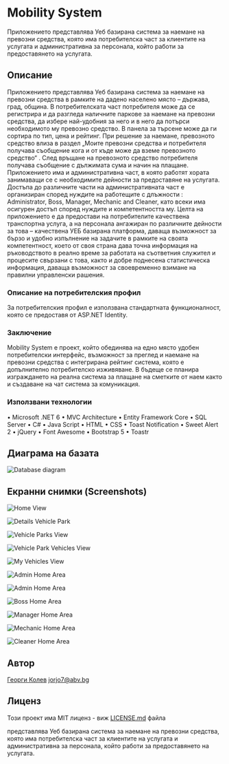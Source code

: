 ﻿# Mobility System

Приложението представлява Уеб базирана система за наемане на превозни средства, която има потребителска част за клиентите на услугата и административна за персонала, който работи за предоставянето на услугата.

## Описание

Приложението представлява Уеб базирана система за наемане на превозни средства в рамките на дадено населено място – държава, град, община. 
В потребителската част потребителя може да се регистрира и да разгледа наличните паркове за наемане на превозни средства, да избере най-удобния за него и в него да потърси необходимото му превозно средство. В панела за търсене може да ги сортира по тип, цена и рейтинг. При решение за наемане, превозното средство влиза в раздел „Моите превозни средства и потребителя получава съобщение кога и от къде може да вземе превозното средство“ . След връщане на превозното средство потребителя получава съобщение с дължимата сума и начин на плащане.
Приложението има и административна част, в която работят хората занимаващи се с необходимите дейности за предоставяне на услугата. Достъпа до различните части на административната част е организиран според нуждите на работещите с длъжности : Administrator, Boss, Manager, Mechanic and Cleaner, като всеки има осигурен достъп според нуждите и компетентността му. 
Целта на приложението е да предостави на потребителите качествена транспортна услуга, а на персонала ангажиран по различните дейности за това – качествена УЕБ базирана платформа, даваща възможност за бързо и удобно изпълнение на задачите в рамките на своята компетентност, което от своя страна дава точна информация на ръководството в реално време за работата на съответния служител и процесите свързани с това, както и добре поднесена статистическа информация, даваща възможност за своевременно взимане на правилни управленски рашения.

### Описание на потребителския профил

За потребителския профил е използвана стандартната функционалност, която се предоставя от ASP.NET Identity.

### Заключение

Mobility System е проект, който обединява на едно място удобен потребителски интерфейс, възможност за преглед и наемане на превозни средства с интегрирана рейтинг система, която е допълнително потребителско изживяване. В бъдеще се планира изграждането на реална система за плащане на сметките от наем както и създаване на чат система за комуникация. 

### Използвани технологии

•	Microsoft .NET 6 
•	MVC Architecture
•	Entity Framework Core 
•	SQL Server
•	C#
•	Java Script
•	HTML
•	CSS
•	Toast Notification
•	Sweet Alert 2
•	jQuery
•	Font Awesome
•	Bootstrap 5
•	Toastr

## Диаграма на базата

![Database diagram](https://github.com/Jorjo77/MunicipalityMobilitySystem/blob/master/Screenshots/DatabaseDiagram.jpg "Database diagram")

## Екранни снимки (Screenshots)

![Home View](https://github.com/Jorjo77/[MunicipalityMobilitySystem]/blob/master/Screenshots/MainView.jpg "Home View")

![Details Vehicle Park](https://github.com/Jorjo77/MunicipalityMobilitySystem/blob/master/Screenshots/DetailsVehicleParkView.jpg "Details Vehicle Park")

![Vehicle Parks View](https://github.com/Jorjo77/MunicipalityMobilitySystem/blob/master/Screenshots/VehicleParksView.jpg "Vehicle Parks View")

![Vehicle Park Vehicles View](https://github.com/Jorjo77/MunicipalityMobilitySystem/blob/master/Screenshots/VehicleParkVehiclesView.jpg "Vehicle Park Vehicles View")

![My Vehicles View](https://github.com/Jorjo77/MunicipalityMobilitySystem/blob/master/Screenshots/MyVehiclesView.jpg "My Vehicles View")

![Admin Home Area](https://github.com/Jorjo77/MunicipalityMobilitySystem/blob/master/Screenshots/AdminHomeArea.jpg "Admin Home Area")

![Admin Home Area](https://github.com/Jorjo77/MunicipalityMobilitySystem/blob/master/Screenshots/AdminHomeArea.jpg "Admin Home Area")

![Boss Home Area](https://github.com/Jorjo77/MunicipalityMobilitySystem/blob/master/Screenshots/BossHomeArea.jpg "Boss Home Area")

![Manager Home Area](https://github.com/Jorjo77/MunicipalityMobilitySystem/blob/Screenshots/master/ManagerHomeArea.jpg "Manager Home Area")

![Mechanic Home Area](https://github.com/Jorjo77/MunicipalityMobilitySystem/blob/master/Screenshots/MechanicHomeArea.jpg "Mechanic Home Area")

![Cleaner Home Area](https://github.com/Jorjo77/MunicipalityMobilitySystem/blob/master/Screenshots/CleanerHomeArea.jpg "Cleaner Home Area")

## Автор

[Георги Колев](https://https://github.com/Jorjo77 "My Git Hub")
<jorjo7@abv.bg>


## Лиценз

Този проект има MIT лиценз - виж  [LICENSE.md](https://github.com/Jorjo77/MunicipalityMobilitySystem/edit/master/LICENSE.txt) файла

 представлява Уеб базирана система за наемане на превозни средства, която има потребителска част за клиентите на услугата и административна за персонала, който работи за предоставянето на услугата.
